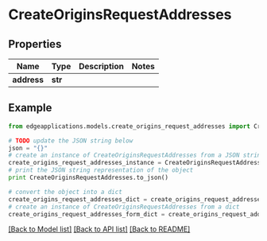 # CreateOriginsRequestAddresses


## Properties
Name | Type | Description | Notes
------------ | ------------- | ------------- | -------------
**address** | **str** |  | 

## Example

```python
from edgeapplications.models.create_origins_request_addresses import CreateOriginsRequestAddresses

# TODO update the JSON string below
json = "{}"
# create an instance of CreateOriginsRequestAddresses from a JSON string
create_origins_request_addresses_instance = CreateOriginsRequestAddresses.from_json(json)
# print the JSON string representation of the object
print CreateOriginsRequestAddresses.to_json()

# convert the object into a dict
create_origins_request_addresses_dict = create_origins_request_addresses_instance.to_dict()
# create an instance of CreateOriginsRequestAddresses from a dict
create_origins_request_addresses_form_dict = create_origins_request_addresses.from_dict(create_origins_request_addresses_dict)
```
[[Back to Model list]](../README.md#documentation-for-models) [[Back to API list]](../README.md#documentation-for-api-endpoints) [[Back to README]](../README.md)



